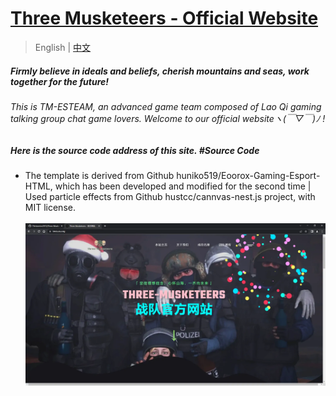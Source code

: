 # [ Three Musketeers - Official Website ](https://tmes.eu.org/)
> English | [中文](README_CN.md)
##### Firmly believe in ideals and beliefs, cherish mountains and seas, work together for the future!   
###### This is TM-ESTEAM, an advanced game team composed of Lao Qi gaming talking group chat game lovers. Welcome to our official websiteヽ(￣▽￣)ﾉ !
##### Here is the source code address of this site.   #Source Code
- The template is derived from Github huniko519/Eoorox-Gaming-Esport-HTML, which has been developed and modified for the second time | Used particle effects from Github hustcc/cannvas-nest.js project, with MIT license. <br><br>
[![Index](img/blog/inner_b1.webp "Index")](https://tmes.eu.org/)


